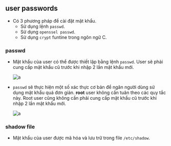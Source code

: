 ## user passwords

- Có 3 phương pháp để cài đặt mật khẩu.
    - Sử dụng lệnh `passwd`.
    - Sử dụng `openssel passwd`.
    - Sử dụng `crypt` funtine trong ngôn ngữ C.

### passwd

- Mật khẩu của user có thể được thiết lập bằng lệnh `passwd`. User sẽ phải cung cấp mật khẩu cũ trước khi nhập 2 lần mật khẩu mới.

    ![a](https://imgur.com/pbgcwXp.png)

- `passwd` sẽ thực hiện một số xác thực cơ bản để ngăn người dùng sử dụng mật khẩu quá đơn giản. **root** user không cần tuân theo các quy tắc này. Root user cũng không cần phải cung cấp mật khẩu cũ trước khi nhập 2 lần mật khẩu mới.

    ![a](https://imgur.com/GzGRaGg.png)

### shadow file

- Mật khẩu của user được mã hóa và lưu trữ trong file `/etc/shadow`.